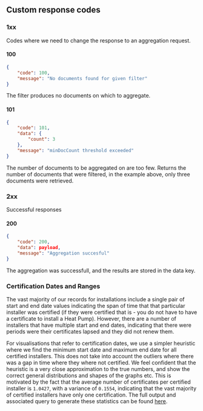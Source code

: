 ## Custom response codes

### 1xx

Codes where we need to change the response to an aggregation request.

#### 100

```json
{
	"code": 100,
	"message": "No documents found for given filter"
}
```

The filter produces no documents on which to aggregate.

#### 101

```json
{
	"code": 101,
	"data": {
		"count": 3
	},
	"message": "minDocCount threshold exceeded"
}
```

The number of documents to be aggregated on are too few. Returns the number of
documents that were filtered, in the example above, only three documents were
retrieved.

### 2xx

Successful responses

#### 200

```json
{
	"code": 200,
	"data": payload,
	"message": "Aggregation succesful"
}
```

The aggregation was successfull, and the results are stored in the data key.

### Certification Dates and Ranges

The vast majority of our records for installations include a single
pair of start and end date values indicating the span of time that
that particular installer was certified (if they were certified
that is - you do not have to have a certificate to install a Heat
Pump). However, there are a number of installers that have multiple
start and end dates, indicating that there were periods were their
certificates lapsed and they did not renew them.

For visualisations that refer to certification dates, we use a
simpler heuristic where we find the minimum start date and
maximum end date for all certified installers. This does not
take into account the outliers where there was a gap in time where
they where not certified. We feel confident that the heuristic
is a very close approximation to the true numbers, and show the
correct general distributions and shapes of the graphs etc. This
is motivated by the fact that the average number of certificates
per certified installer is `1.0427`, with a variance of `0.1554`,
indicating that the vast majority of certified installers
have only one certification. The full output and associated
query to generate these statistics can be found
[here](https://github.com/nestauk/asf_hp_market_tracker/blob/dev/be/test/routes/api/terms1_cardinality2/09.json).
